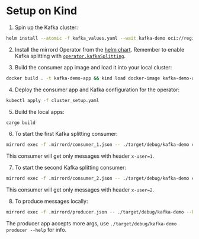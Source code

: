# Setup on Kind

1. Spin up the Kafka cluster:
```sh
helm install --atomic -f kafka_values.yaml --wait kafka-demo oci://registry-1.docker.io/bitnamicharts/kafka
```

2. Install the mirrord Operator from the [helm chart](https://github.com/metalbear-co/charts).
Remember to enable Kafka splitting with [`operator.kafkaSplitting`](https://github.com/metalbear-co/charts/blob/1d081ee9245af30d652308074b65cd2e388704f1/mirrord-operator/values.yaml#L38).

3. Build the consumer app image and load it into your local cluster:
```sh
docker build . -t kafka-demo-app && kind load docker-image kafka-demo-app
```

4. Deploy the consumer app and Kafka configuration for the operator:
```sh
kubectl apply -f cluster_setup.yaml
```

5. Build the local apps:
```sh
cargo build
```

6. To start the first Kafka splitting consumer:
```sh
mirrord exec -f .mirrord/consumer_1.json -- ./target/debug/kafka-demo consumer
```
This consumer will get only messages with header `x-user=1`.

7. To start the second Kafka splitting consumer:
```sh
mirrord exec -f .mirrord/consumer_2.json -- ./target/debug/kafka-demo consumer
```
This consumer will get only messages with header `x-user=2`.

8. To produce messages locally:
```sh
mirrord exec -f .mirrord/producer.json -- ./target/debug/kafka-demo --kafka-topic-name test --kafka-bootstrap-servers kafka-demo.default.svc.cluster.local:9092  producer --key hello --header "x-user=1"
```
The producer app accepts more args, use `./target/debug/kafka-demo producer --help` for info.
